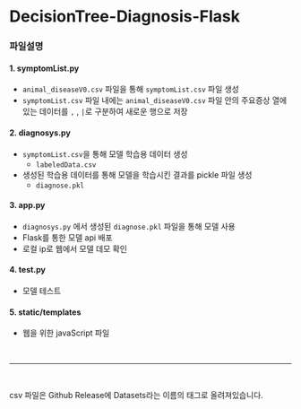 # DecisionTree-Diagnosis-Flask

### 파일설명

#### 1. symptomList.py
* `animal_diseaseV0.csv` 파일을 통해 `symptomList.csv` 파일 생성
* `symptomList.csv` 파일 내에는 `animal_diseaseV0.csv` 파일 안의 주요증상 열에 있는 데이터를 `,` ,  `|`로 구분하여 새로운 행으로 저장

#### 2. diagnosys.py
  * `symptomList.csv`을 통해 모델 학습용 데이터 생성
    * `labeledData.csv`
  * 생성된 학습용 데이터를 통해 모델을 학습시킨 결과를 pickle 파일 생성 
    * `diagnose.pkl`

#### 3. app.py
 * `diagnosys.py` 에서 생성된 `diagnose.pkl` 파일을 통해 모델 사용
 * Flask를 통한 모델 api 배포
 * 로컬 ip로 웹에서 모델 데모 확인

#### 4. test.py
* 모델 테스트

#### 5. static/templates
* 웹을 위한 javaScript 파일

</br>

*****

</br>

csv 파일은 Github Release에 Datasets라는 이름의 태그로 올려져있습니다.
  
